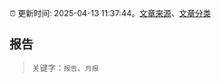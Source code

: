 :alarm_clock: 更新时间: 2025-04-13 11:37:44。[文章来源](/README.md)、[文章分类](/TAGS.md)

## 报告


> 关键字：`报告`、`月报`



